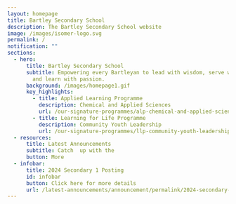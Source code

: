 ```yaml
---
layout: homepage
title: Bartley Secondary School
description: The Bartley Secondary School website
image: /images/isomer-logo.svg
permalink: /
notification: ""
sections:
  - hero:
      title: Bartley Secondary School
      subtitle: Empowering every Bartleyan to lead with wisdom, serve with humility
        and learn with passion.
      background: /images/homepage1.gif
      key_highlights:
        - title: Applied Learning Programme
          description: Chemical and Applied Sciences
          url: /our-signature-programmes/alp-chemical-and-applied-sciences-fragrance
        - title: Learning for Life Programme
          description: Community Youth Leadership
          url: /our-signature-programmes/llp-community-youth-leadership
  - resources:
      title: Latest Announcements
      subtitle: Catch  up with the
      button: More
  - infobar:
      title: 2024 Secondary 1 Posting
      id: infobar
      button: Click here for more details
      url: /latest-announcements/announcement/permalink/2024-secondary-1-posting/
---
```


